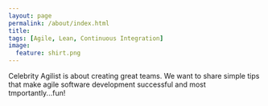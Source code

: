 ```yaml
---
layout: page
permalink: /about/index.html
title: 
tags: [Agile, Lean, Continuous Integration]
image:
  feature: shirt.png
---
```


Celebrity Agilist is about creating great teams. We want to share simple
tips that make agile software development successful and most
tmportantly...fun!
